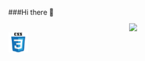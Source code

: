 

###Hi there 👋
<div id="header" align="center">
  <img src="https://media.giphy.com/media/AbDb2PniluFwY/giphy.gif" />
</div>
 <img src="https://github.com/devicons/devicon/blob/master/icons/css3/css3-original-wordmark.svg" width="40" height="40"/>
<!--
**amsnvc/amsnvc** is a ✨ _special_ ✨ repository because its `README.md` (this file) appears on your GitHub profile.

Here are some ideas to get you started:

- 🔭 I’m currently working on ...
- 🌱 I’m currently learning ...
- 👯 I’m looking to collaborate on ...
- 🤔 I’m looking for help with ...
- 💬 Ask me about ...
- 📫 How to reach me: ...
- 😄 Pronouns: ...
- ⚡ Fun fact: ...
-->

